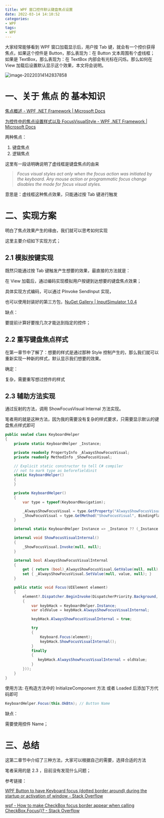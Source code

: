 ```yaml
---
title: WPF 窗口控件默认键盘焦点设置
date: 2022-03-14 14:10:52
categories:
- WPF
tags:
- WPF
---
```


大家经常能够看到 WPF 窗口加载显示后，用户按 Tab 键，就会有一个控价获得焦点，如果这个控件是 Button，那么表现为：在 Button 文本周围有个虚线框；如果是 TextBox，那么表现为：在 TextBox 内部会有光标在闪烁。那么如何在 View 加载后设置默认显示这个效果，本文将会说明。

![image-20220314142837858](https://cdn.jsdelivr.net/gh/buctllx/picture_bed/img/image-20220314142837858.png)

<!-- more -->

# 一、关于 焦点 的 基本知识

[焦点概述 - WPF .NET Framework | Microsoft Docs](https://docs.microsoft.com/zh-cn/dotnet/desktop/wpf/advanced/focus-overview?view=netframeworkdesktop-4.8)

[为控件中的焦点设置样式以及 FocusVisualStyle - WPF .NET Framework | Microsoft Docs](https://docs.microsoft.com/zh-cn/dotnet/desktop/wpf/advanced/styling-for-focus-in-controls-and-focusvisualstyle?redirectedfrom=MSDN&view=netframeworkdesktop-4.8)

两种焦点：

1. 键盘焦点
2. 逻辑焦点



这里有一段话明确说明了虚线框是键盘焦点的由来

> *Focus visual styles act only when the focus action was initiated by the keyboard. Any mouse action or programmatic focus change disables the mode for focus visual styles.*

意思是：虚线框这种焦点效果，只能通过按 Tab 键进行触发



# 二、实现方案

明白了焦点效果产生的缘由，我们就可以思考如何实现

这里主要介绍如下实现方式；



## 2.1 模拟按键实现

既然只能通过按 Tab 键触发产生想要的效果，最直接的方法就是：

在 View 加载后，通过编码实现模拟用户按键到达想要的键盘焦点效果；

具体实现方式编码，可以通过 PInvoke SendInput 实现，

也可以使用封装好的第三方包，[NuGet Gallery | InputSimulator 1.0.4](https://www.nuget.org/packages/InputSimulator/)

缺点：

要提前计算好要按几次才能达到指定的控件；



## 2.2 重写键盘焦点样式

在第一章节中了解了：想要的样式是通过那种 Style 控制产生的，那么我们就可以重新实现一种新的样式，默认显示我们想要的效果。

确定：

复杂，需要重写想过控件的样式



## 2.3 辅助方法实现

通过反射的方法，调用 ShowFocusVisual Internal 方法实现。

笔者用的就是这种方法，因为我的需要没有复杂的样式要求，只需要显示默认的键盘焦点样式即可

```c#
public sealed class KeyboardHelper
{
    private static KeyboardHelper _Instance;

    private readonly PropertyInfo _AlwaysShowFocusVisual;
    private readonly MethodInfo _ShowFocusVisual;

    // Explicit static constructor to tell C# compiler
    // not to mark type as beforefieldinit
    static KeyboardHelper()
    {
    }

    private KeyboardHelper()
    {
        var type = typeof(KeyboardNavigation);

        _AlwaysShowFocusVisual = type.GetProperty("AlwaysShowFocusVisual", BindingFlags.NonPublic | BindingFlags.Static);
        _ShowFocusVisual = type.GetMethod("ShowFocusVisual", BindingFlags.NonPublic | BindingFlags.Static);
    }

    internal static KeyboardHelper Instance => _Instance ?? (_Instance = new KeyboardHelper());

    internal void ShowFocusVisualInternal()
    {
        _ShowFocusVisual.Invoke(null, null);
    }

    internal bool AlwaysShowFocusVisualInternal
    {
        get { return (bool)_AlwaysShowFocusVisual.GetValue(null, null); }
        set { _AlwaysShowFocusVisual.SetValue(null, value, null); }
    }

    public static void Focus(UIElement element)
    {
        element?.Dispatcher.BeginInvoke(DispatcherPriority.Background, new Action(() =>
        {
            var keybHack = KeyboardHelper.Instance;
            var oldValue = keybHack.AlwaysShowFocusVisualInternal;

            keybHack.AlwaysShowFocusVisualInternal = true;

            try
            {
                Keyboard.Focus(element);
                keybHack.ShowFocusVisualInternal();
            }
            finally
            {
               keybHack.AlwaysShowFocusVisualInternal = oldValue;
            }
        }));
    }
}
```

使用方法: 在构造方法中的 InitializeComponent 方法 或者 Loaded 后添加下方代码即可

```C#
KeyboardHelper.Focus(this.OkBtn); // Button Name
```

缺点：

需要使用控件 Name；



# 三、总结

这第二章节中介绍了三种方法，大家可以根据自己的需要，选择合适的方法

笔者采用的是 2.3 ，目前没有发现什么问题；



参考链接：

[WPF Button to have Keyboard focus (dotted border around) during the startup or activation of window - Stack Overflow](https://stackoverflow.com/questions/5468419/wpf-button-to-have-keyboard-focus-dotted-border-around-during-the-startup-or-a/54332878#54332878?newreg=1c1894efcf124154aece9df9df062740)

[wpf - How to make CheckBox focus border appear when calling CheckBox.Focus()? - Stack Overflow](https://stackoverflow.com/questions/5400570/how-to-make-checkbox-focus-border-appear-when-calling-checkbox-focus/5401707#5401707)
